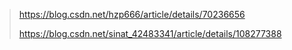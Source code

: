 >https://blog.csdn.net/hzp666/article/details/70236656
>
>https://blog.csdn.net/sinat_42483341/article/details/108277388